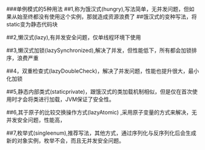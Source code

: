 ###单例模式的5种用法
##1,称为饿汉式(hungry),写法简单，无并发问题，但如果从始至终都没有使用这个实例，那就造成资源浪费了
##饿汉式的变种写法，将static变为静态代码块

##2,懒汉式(lazy),有并发安全问题，仅单线程环境下使用

##3,懒汉式加锁(lazySynchronized),解决了并发，但性能低下，所有都会加锁排序，浪费严重

##4，双重检查式(lazyDoubleCheck)，解决了并发问题，性能也提升很大，最小化加锁

##5,静态内部类式(staticprivate)，跟饿汉式的类加载机制相似，但是仅在首次使用时才会将类进行加载，JVM保证了安全性。

##6,其于原子的比较交换操作方式(lazyAtomic) ,采用原子变量的方式来解决，无并发安全问题，性能高，

##7,枚举式(singleenum),推荐写法，其他方式，通过序列化与反序列化后会生成新的对象实例，枚举不会，而且无并发安全问题。

